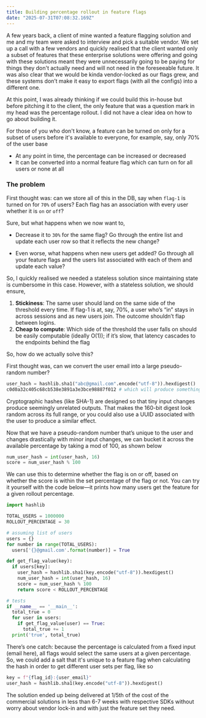 ```yaml
---
title: Building percentage rollout in feature flags
date: "2025-07-31T07:08:32.169Z"
---
```


A few years back, a client of mine wanted a feature flagging solution and me and my team were asked to interview and pick a suitable vendor. We set up a call with a few vendors and quickly realised that the client wanted only a subset of features that these enterprise solutions were offering and going with these solutions meant they were unnecessarily going to be paying for things they don't actually need and will not need in the foreseeable future. It was also clear that we would be kinda vendor-locked as our flags grew, and these systems don’t make it easy to export flags (with all the configs) into a different one.

At this point, I was already thinking if we could build this in-house but before pitching it to the client, the only feature that was a question mark in my head was the percentage rollout. I did not have a clear idea on how to go about building it. 

For those of you who don't know, a feature can be turned on only for a subset of users before it's available to everyone, for example, say, only 70% of the user base
  - At any point in time, the percentage can be increased or decreased
  - It can be converted into a normal feature flag which can turn on for all users or none at all


### The problem

First thought was: can we store all of this in the DB, say when `flag-1` is turned on for `70%` of users? Each flag has an association with every user whether it is `on` or `off`?

Sure, but what happens when we now want to, 
- Decrease it to `30%` for the same flag?
  Go through the entire list and update each user row so that it reflects the new change?

- Even worse, what happens when new users get added?
  Go through all your feature flags and the users list associated with each of them and update each value?

So, I quickly realised we needed a stateless solution since maintaining state is cumbersome in this case. However, with a stateless solution, we should ensure,

1) **Stickiness**: The same user should land on the same side of the threshold every time. If flag-1 is at, say, 70%, a user who’s “in” stays in across sessions and as new users join. The outcome shouldn’t flap between logins.
2) **Cheap to compute**: Which side of the threshold the user falls on should be easily computable (ideally O(1)); if it’s slow, that latency cascades to the endpoints behind the flag

So, how do we actually solve this?

First thought was, can we convert the user email into a large pseudo-random number?

```python
user_hash = hashlib.sha1("abc@gmail.com".encode("utf-8")).hexdigest()
c0d0a32c405c68cb538e3891a3e3bce98887f012 # which will produce something like this
```

Cryptographic hashes (like SHA-1) are designed so that tiny input changes produce seemingly unrelated outputs. That makes the 160-bit digest look random across its full range, or you could also use a UUID associated with the user to produce a similar effect.

Now that we have a pseudo-random number that’s unique to the user and changes drastically with minor input changes, we can bucket it across the available percentage by taking a mod of 100, as shown below

```python
num_user_hash = int(user_hash, 16)
score = num_user_hash % 100
```

We can use this to determine whether the flag is on or off, based on whether the score is within the set percentage of the flag or not. You can try it yourself with the code below—it prints how many users get the feature for a given rollout percentage.

```python
import hashlib

TOTAL_USERS = 1000000
ROLLOUT_PERCENTAGE = 30

# assuming list of users
users = {}
for number in range(TOTAL_USERS):
  users['{}@gmail.com'.format(number)] = True

def get_flag_value(key):
  if users[key]:
    user_hash = hashlib.sha1(key.encode("utf-8")).hexdigest()
    num_user_hash = int(user_hash, 16)
    score = num_user_hash % 100
    return score < ROLLOUT_PERCENTAGE

# tests
if __name__ == '__main__':
  total_true = 0
  for user in users:
    if get_flag_value(user) == True:
      total_true += 1
  print('true', total_true)
```


There’s one catch: because the percentage is calculated from a fixed input (email here), all flags would select the same users at a given percentage. So, we could add a salt that it's unique to a feature flag when calculating the hash in order to get different user sets per flag, like so

```python
key = f"{flag_id}:{user_email}"
user_hash = hashlib.sha1(key.encode("utf-8")).hexdigest()
```

The solution ended up being delivered at 1/5th of the cost of the commercial solutions in less than 6-7 weeks with respective SDKs without worry about vendor lock-in and with just the feature set they need.